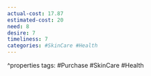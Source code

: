 ```yaml
---
actual-cost: 17.87
estimated-cost: 20
need: 8
desire: 7
timeliness: 7
categories: #SkinCare #Health
---
```

^properties
tags: #Purchase #SkinCare #Health

